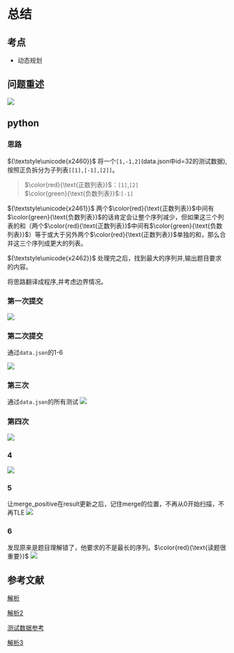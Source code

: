 # 总结
## 考点
- 动态规划

## 问题重述
![](https://raw.githubusercontent.com/ednow/cloudimg/main/githubio/20210627125201.png)

## python
### 思路
${\textstyle\unicode{x2460}}$  将一个`[1,-1,2]`(data.json中id=32的测试数据),按照正负拆分为子列表`[[1],[-1],[2]]`。
> $\color{red}{\text{正数列表}}$：`[1]`,`[2]`  
> $\color{green}{\text{负数列表}}$:`[-1]`


${\textstyle\unicode{x2461}}$ 两个$\color{red}{\text{正数列表}}$中间有$\color{green}{\text{负数列表}}$的话肯定会让整个序列减少，但如果这三个列表的和（两个$\color{red}{\text{正数列表}}$中间有$\color{green}{\text{负数列表}}$）等于或大于另外两个$\color{red}{\text{正数列表}}$单独的和，那么合并这三个序列成更大的列表。

${\textstyle\unicode{x2462}}$ 处理完之后，找到最大的序列并,输出题目要求的内容。

将思路翻译成程序,并考虑边界情况。


### 第一次提交
![](https://raw.githubusercontent.com/ednow/cloudimg/main/githubio/20210628210606.png)


### 第二次提交
通过`data.json`的1-6

![](https://raw.githubusercontent.com/ednow/cloudimg/main/githubio/20210628212537.png)

### 第三次
通过`data.json`的所有测试
![](https://raw.githubusercontent.com/ednow/cloudimg/main/githubio/20210629003333.png)
### 第四次
![](https://raw.githubusercontent.com/ednow/cloudimg/main/githubio/20210629004841.png)

### 4
![](https://raw.githubusercontent.com/ednow/cloudimg/main/githubio/20210629011516.png)

### 5
让merge_positive在result更新之后，记住merge的位置，不再从0开始扫描，不再TLE
![](https://raw.githubusercontent.com/ednow/cloudimg/main/githubio/20210629150348.png)

### 6
发现原来是题目理解错了，他要求的不是最长的序列。$\color{red}{\text{读题很重要}}$
![](https://raw.githubusercontent.com/ednow/cloudimg/main/githubio/20210629171544.png)

## 参考文献
[解析](https://blog.csdn.net/qq_43647628/article/details/104930219)

[解析2](https://blog.csdn.net/S_999999/article/details/88043852)

[测试数据参考](https://blog.csdn.net/qq_42672532/article/details/102641396)

[解析3](https://blog.csdn.net/Joyceyang_999/article/details/81872970)